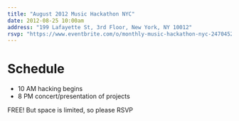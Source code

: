 ```yaml
---
title: "August 2012 Music Hackathon NYC"
date: 2012-08-25 10:00am
address: "199 Lafayette St, 3rd Floor, New York, NY 10012"
rsvp: "https://www.eventbrite.com/o/monthly-music-hackathon-nyc-2470452960r"
---
```

# Schedule

- 10 AM hacking begins
- 8 PM concert/presentation of projects

FREE! But space is limited, so please RSVP